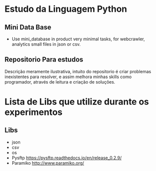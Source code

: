 # Estudo da Linguagem Python

## Mini Data Base

- Use mini_database in product very minimal tasks, for webcrawler, analytics small files in json or csv.

## Repositorio Para estudos

Descrição meramente ilustrativa, intuito do repositorio é criar problemas inexistentes para resolver, e assim melhora minhas skills como programador, através de leitura e criação de soluções.

# Lista de Libs que utilize durante os experimentos

## Libs
- json
- csv
- os
- Pysftp
  https://pysftp.readthedocs.io/en/release_0.2.9/
- Paramiko
  http://www.paramiko.org/
